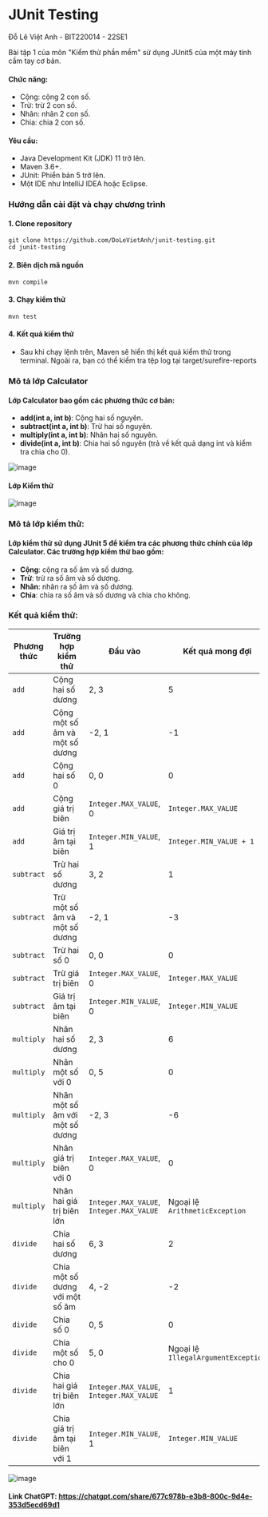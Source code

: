 # JUnit Testing

Đỗ Lê Việt Anh - BIT220014 - 22SE1

Bài tập 1 của môn "Kiểm thử phần mềm" sử dụng JUnit5 của một máy tính cầm tay cơ bản.

#### Chức năng:
- Cộng: cộng 2 con số.
- Trừ: trừ 2 con số.
- Nhân: nhân 2 con số.
- Chia: chia 2 con số.

#### Yêu cầu:
- Java Development Kit (JDK) 11 trở lên.
- Maven 3.6+.
- JUnit: Phiển bản 5 trở lên. 
- Một IDE như IntelliJ IDEA hoặc Eclipse.

### Hướng dẫn cài đặt và chạy chương trình
#### 1. Clone repository
```
git clone https://github.com/DoLeVietAnh/junit-testing.git
cd junit-testing
```
#### 2. Biên dịch mã nguồn
```
mvn compile
```
#### 3. Chạy kiểm thử
```
mvn test
```
#### 4. Kết quả kiểm thử
- Sau khi chạy lệnh trên, Maven sẽ hiển thị kết quả kiểm thử trong terminal. Ngoài ra, bạn có thể kiểm tra tệp log tại target/surefire-reports

### Mô tả lớp Calculator
#### Lớp Calculator bao gồm các phương thức cơ bản:
- **add(int a, int b)**: Cộng hai số nguyên.
- **subtract(int a, int b)**: Trừ hai số nguyên.
- **multiply(int a, int b)**: Nhân hai số nguyên.
- **divide(int a, int b)**: Chia hai số nguyên (trả về kết quả dạng int và kiểm tra chia cho 0).

![image](https://github.com/user-attachments/assets/def4d57b-b28d-40b8-9736-03555f2a3e9a)

#### Lớp Kiểm thử
![image](https://github.com/user-attachments/assets/3b8b1f7c-7b6c-494f-83a0-92395afabe16)

### Mô tả lớp kiểm thử:
#### Lớp kiểm thử sử dụng JUnit 5 để kiểm tra các phương thức chính của lớp Calculator. Các trường hợp kiểm thử bao gồm:
- **Cộng**: cộng ra số âm và số dương.
- **Trừ**: trừ ra số âm và số dương.
- **Nhân**: nhân ra số âm và số dương.
- **Chia**: chia ra số âm và số dương và chia cho không.

### Kết quả kiểm thử: 

| Phương thức      | Trường hợp kiểm thử                     | Đầu vào                  | Kết quả mong đợi                  | Kết quả thực tế | Ghi chú                          |
|-------------------|-----------------------------------------|--------------------------|------------------------------------|-----------------|-----------------------------------|
| `add`            | Cộng hai số dương                      | 2, 3                    | 5                                  | 5               | Đạt                              |
| `add`            | Cộng một số âm và một số dương          | -2, 1                   | -1                                 | -1              | Đạt                              |
| `add`            | Cộng hai số 0                          | 0, 0                    | 0                                  | 0               | Đạt                              |
| `add`            | Cộng giá trị biên                      | `Integer.MAX_VALUE`, 0  | `Integer.MAX_VALUE`                | `Integer.MAX_VALUE` | Đạt                          |
| `add`            | Giá trị âm tại biên                    | `Integer.MIN_VALUE`, 1  | `Integer.MIN_VALUE + 1`            | `Integer.MIN_VALUE + 1` | Đạt                      |
| `subtract`       | Trừ hai số dương                       | 3, 2                    | 1                                  | 1               | Đạt                              |
| `subtract`       | Trừ một số âm và một số dương           | -2, 1                   | -3                                 | -3              | Đạt                              |
| `subtract`       | Trừ hai số 0                           | 0, 0                    | 0                                  | 0               | Đạt                              |
| `subtract`       | Trừ giá trị biên                       | `Integer.MAX_VALUE`, 0  | `Integer.MAX_VALUE`                | `Integer.MAX_VALUE` | Đạt                          |
| `subtract`       | Giá trị âm tại biên                    | `Integer.MIN_VALUE`, 0  | `Integer.MIN_VALUE`                | `Integer.MIN_VALUE` | Đạt                          |
| `multiply`       | Nhân hai số dương                      | 2, 3                    | 6                                  | 6               | Đạt                              |
| `multiply`       | Nhân một số với 0                      | 0, 5                    | 0                                  | 0               | Đạt                              |
| `multiply`       | Nhân một số âm với một số dương         | -2, 3                   | -6                                 | -6              | Đạt                              |
| `multiply`       | Nhân giá trị biên với 0                | `Integer.MAX_VALUE`, 0  | 0                                  | 0               | Đạt                              |
| `multiply`       | Nhân hai giá trị biên lớn               | `Integer.MAX_VALUE`, `Integer.MAX_VALUE` | Ngoại lệ `ArithmeticException` | Ngoại lệ       | Đạt                              |
| `divide`         | Chia hai số dương                      | 6, 3                    | 2                                  | 2               | Đạt                              |
| `divide`         | Chia một số dương với một số âm         | 4, -2                   | -2                                 | -2              | Đạt                              |
| `divide`         | Chia số 0                              | 0, 5                    | 0                                  | 0               | Đạt                              |
| `divide`         | Chia một số cho 0                      | 5, 0                    | Ngoại lệ `IllegalArgumentException` | Ngoại lệ       | Đạt                              |
| `divide`         | Chia hai giá trị biên lớn               | `Integer.MAX_VALUE`, `Integer.MAX_VALUE` | 1              | 1               | Đạt                              |
| `divide`         | Chia giá trị âm tại biên với 1          | `Integer.MIN_VALUE`, 1  | `Integer.MIN_VALUE`                | `Integer.MIN_VALUE` | Đạt                      |

![image](https://github.com/user-attachments/assets/889534f4-8d3a-44a4-90bd-82522e2d9c4a)


#### Link ChatGPT: https://chatgpt.com/share/677c978b-e3b8-800c-9d4e-353d5ecd69d1
